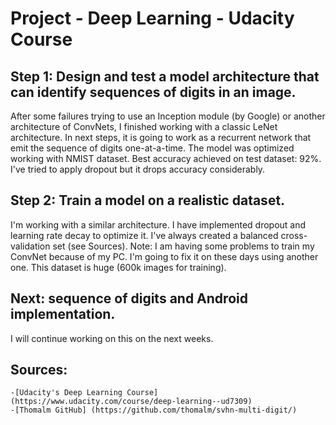 # Project - Deep Learning - Udacity Course

## Step 1: Design and test a model architecture that can identify sequences of digits in an image.

After some failures trying to use an Inception module (by Google) or another architecture of ConvNets, I finished working with a classic LeNet architecture.
In next steps, it is going to work as a recurrent network that emit the sequence of digits one-at-a-time.
The model was optimized working with NMIST dataset. Best accuracy achieved on test dataset: 92%.
I've tried to apply dropout but it drops accuracy considerably.

## Step 2: Train a model on a realistic dataset.

I'm working with a similar architecture. I have implemented dropout and learning rate decay to optimize it. I've always created a balanced cross-validation set (see Sources).
Note: I am having some problems to train my ConvNet because of my PC. I'm going to fix it on these days using another one. This dataset is huge (600k images for training).

## Next: sequence of digits and Android implementation.

I will continue working on this on the next weeks.

## Sources:
	-[Udacity's Deep Learning Course] (https://www.udacity.com/course/deep-learning--ud7309)
	-[Thomalm GitHub] (https://github.com/thomalm/svhn-multi-digit/)
	
	
	
	
	


